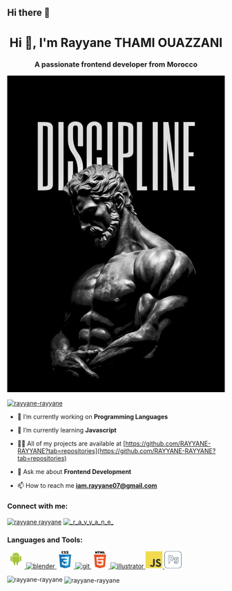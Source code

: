 ## Hi there 👋
<h1 align="center">Hi 👋, I'm Rayyane THAMI OUAZZANI</h1>
<h3 align="center">A passionate frontend developer from Morocco</h3>

<p align="left"> <img src="https://github.com/RAYYANE-RAYYANE/RAYYANE-RAYYANE/blob/main/images/1731172081027.jpg" /> </p>

<p align="left"> <a href="https://github.com/ryo-ma/github-profile-trophy"><img src="https://github-profile-trophy.vercel.app/?username=rayyane-rayyane" alt="rayyane-rayyane" /></a> </p>

- 🔭 I’m currently working on **Programming Languages**

- 🌱 I’m currently learning **Javascript**

- 👨‍💻 All of my projects are available at [https://github.com/RAYYANE-RAYYANE?tab=repositories](https://github.com/RAYYANE-RAYYANE?tab=repositories)

- 💬 Ask me about **Frontend Development**

- 📫 How to reach me **iam.rayyane07@gmail.com**

<h3 align="left">Connect with me:</h3>
<p align="left">
<a href="https://fb.com/rayyane rayyane" target="blank"><img align="center" src="https://raw.githubusercontent.com/rahuldkjain/github-profile-readme-generator/master/src/images/icons/Social/facebook.svg" alt="rayyane rayyane" height="30" width="40" /></a>
<a href="https://instagram.com/_r_a_y_y_a_n_e_" target="blank"><img align="center" src="https://raw.githubusercontent.com/rahuldkjain/github-profile-readme-generator/master/src/images/icons/Social/instagram.svg" alt="_r_a_y_y_a_n_e_" height="30" width="40" /></a>
</p>

<h3 align="left">Languages and Tools:</h3>
<p align="left"> <a href="https://developer.android.com" target="_blank" rel="noreferrer"> <img src="https://raw.githubusercontent.com/devicons/devicon/master/icons/android/android-original-wordmark.svg" alt="android" width="40" height="40"/> </a> <a href="https://www.blender.org/" target="_blank" rel="noreferrer"> <img src="https://download.blender.org/branding/community/blender_community_badge_white.svg" alt="blender" width="40" height="40"/> </a> <a href="https://www.w3schools.com/css/" target="_blank" rel="noreferrer"> <img src="https://raw.githubusercontent.com/devicons/devicon/master/icons/css3/css3-original-wordmark.svg" alt="css3" width="40" height="40"/> </a> <a href="https://git-scm.com/" target="_blank" rel="noreferrer"> <img src="https://www.vectorlogo.zone/logos/git-scm/git-scm-icon.svg" alt="git" width="40" height="40"/> </a> <a href="https://www.w3.org/html/" target="_blank" rel="noreferrer"> <img src="https://raw.githubusercontent.com/devicons/devicon/master/icons/html5/html5-original-wordmark.svg" alt="html5" width="40" height="40"/> </a> <a href="https://www.adobe.com/in/products/illustrator.html" target="_blank" rel="noreferrer"> <img src="https://www.vectorlogo.zone/logos/adobe_illustrator/adobe_illustrator-icon.svg" alt="illustrator" width="40" height="40"/> </a> <a href="https://developer.mozilla.org/en-US/docs/Web/JavaScript" target="_blank" rel="noreferrer"> <img src="https://raw.githubusercontent.com/devicons/devicon/master/icons/javascript/javascript-original.svg" alt="javascript" width="40" height="40"/> </a> <a href="https://www.photoshop.com/en" target="_blank" rel="noreferrer"> <img src="https://raw.githubusercontent.com/devicons/devicon/master/icons/photoshop/photoshop-line.svg" alt="photoshop" width="40" height="40"/> </a> </p>

<p><img align="left" src="https://github-readme-stats.vercel.app/api/top-langs?username=rayyane-rayyane&show_icons=true&locale=en&layout=compact" alt="rayyane-rayyane" /></p>

<p>&nbsp;<img align="center" src="https://github-readme-stats.vercel.app/api?username=rayyane-rayyane&show_icons=true&locale=en" alt="rayyane-rayyane" /></p>

